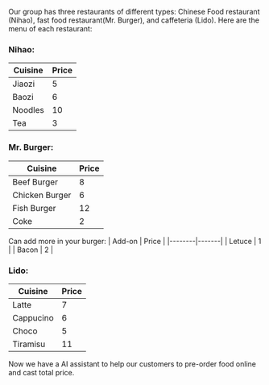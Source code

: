 Our group has three restaurants of different types: Chinese Food restaurant (Nihao), fast food restaurant(Mr. Burger), and caffeteria (Lido).
Here are the menu of each restaurant:

### Nihao:
| Cuisine | Price |
|---------|-------|
| Jiaozi  |   5   |
| Baozi   |   6   |
| Noodles |   10  |
| Tea     |  3    |

### Mr. Burger:
| Cuisine | Price |
|---------|-------|
| Beef Burger   |   8  |
| Chicken Burger|   6   |
| Fish Burger   |   12  |
| Coke    |  2   |

Can add more in your burger:
| Add-on | Price |
|--------|-------|
| Letuce |   1   |
| Bacon  |   2   |

### Lido:
| Cuisine | Price |
|---------|-------|
| Latte   |   7  |
| Cappucino|   6   |
| Choco   |   5  |
| Tiramisu |  11   |

Now we have a AI assistant to help our customers to pre-order food online and cast total price.
